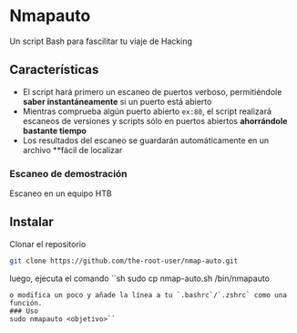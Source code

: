 # Nmapauto
Un script Bash para fascilitar tu viaje de Hacking

## Características
- El script hará primero un escaneo de puertos verboso, permitiéndole **saber instantáneamente** si un puerto está abierto
- Mientras comprueba algún puerto abierto `ex:80`, el script realizará escaneos de versiones y scripts sólo en puertos abiertos **ahorrándole bastante tiempo**
- Los resultados del escaneo se guardarán automáticamente en un archivo **fácil de localizar

### Escaneo de demostración
Escaneo en un equipo HTB



## Instalar
Clonar el repositorio
```sh
git clone https://github.com/the-root-user/nmap-auto.git
```
luego, ejecuta el comando
``sh
sudo cp nmap-auto.sh /bin/nmapauto
```
o modifica un poco y añade la línea a tu `.bashrc`/`.zshrc` como una función.
### Uso
sudo nmapauto <objetivo>``
